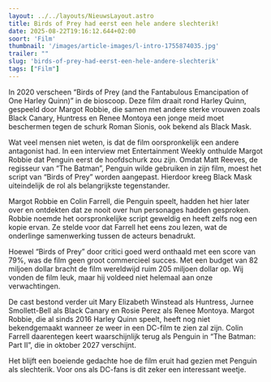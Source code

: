 ```yaml
---
layout: ../../layouts/NieuwsLayout.astro
title: Birds of Prey had eerst een hele andere slechterik!
date: 2025-08-22T19:16:12.644+02:00
soort: 'Film'
thumbnail: '/images/article-images/l-intro-1755874035.jpg'
trailer: ""
slug: 'birds-of-prey-had-eerst-een-hele-andere-slechterik'
tags: ["Film"]
---
```


In 2020 verscheen “Birds of Prey (and the Fantabulous Emancipation of One Harley
Quinn)” in de bioscoop. Deze film draait rond Harley Quinn, gespeeld door Margot
Robbie, die samen met andere sterke vrouwen zoals Black Canary, Huntress en
Renee Montoya een jonge meid moet beschermen tegen de schurk Roman Sionis, ook
bekend als Black Mask.

Wat veel mensen niet weten, is dat de film oorspronkelijk een andere antagonist
had. In een interview met Entertainment Weekly onthulde Margot Robbie dat
Penguin eerst de hoofdschurk zou zijn. Omdat Matt Reeves, de regisseur van “The
Batman”, Penguin wilde gebruiken in zijn film, moest het script van “Birds of
Prey” worden aangepast. Hierdoor kreeg Black Mask uiteindelijk de rol als
belangrijkste tegenstander.

Margot Robbie en Colin Farrell, die Penguin speelt, hadden het hier later over
en ontdekten dat ze nooit over hun personages hadden gesproken. Robbie noemde
het oorspronkelijke script geweldig en heeft zelfs nog een kopie ervan. Ze
stelde voor dat Farrell het eens zou lezen, wat de onderlinge samenwerking
tussen de acteurs benadrukt.

Hoewel “Birds of Prey” door critici goed werd onthaald met een score van 79%,
was de film geen groot commercieel succes. Met een budget van 82 miljoen dollar
bracht de film wereldwijd ruim 205 miljoen dollar op. Wij vonden de film leuk,
maar hij voldeed niet helemaal aan onze verwachtingen.

De cast bestond verder uit Mary Elizabeth Winstead als Huntress, Jurnee
Smollett-Bell als Black Canary en Rosie Perez als Renee Montoya. Margot Robbie,
die al sinds 2016 Harley Quinn speelt, heeft nog niet bekendgemaakt wanneer ze
weer in een DC-film te zien zal zijn. Colin Farrell daarentegen keert
waarschijnlijk terug als Penguin in “The Batman: Part II”, die in oktober 2027
verschijnt.

Het blijft een boeiende gedachte hoe de film eruit had gezien met Penguin als
slechterik. Voor ons als DC-fans is dit zeker een interessant weetje.